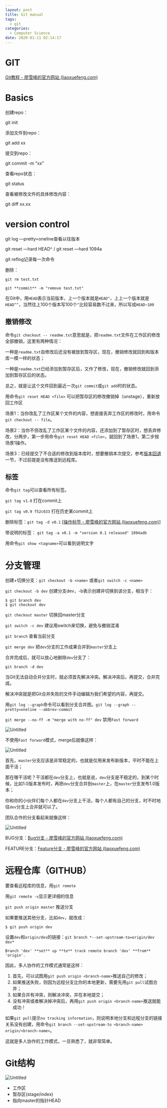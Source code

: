 ```yaml
---
layout: post
title: Git manual
tags:
  - git
categories:
  - Computer Science
date: 2020-01-11 02:14:17
---
```


# GIT


[Git教程 - 廖雪峰的官方网站 (liaoxuefeng.com)](https://www.liaoxuefeng.com/wiki/896043488029600) 

# Basics

创建repo：

git init

添加文件到repo：

git add xx

提交到repo：

git commit -m “xx”

查看repo状态：

git status

查看被修改文件的具体修改内容：

git diff xx.xx

# version control

git log —pretty=oneline查看以往版本

git reset —hard HEAD^ / git reset —hard 1094a

git reflog记录每一次命令

删除：

`git rm test.txt` 

`git **commit** -m "remove test.txt"`

在Git中，用`HEAD`表示当前版本，上一个版本就是`HEAD^`，上上一个版本就是`HEAD^^`，当然往上100个版本写100个`^`比较容易数不过来，所以写成`HEAD~100`

## 撤销修改

命令`git checkout -- readme.txt`意思就是，把`readme.txt`文件在工作区的修改全部撤销，这里有两种情况：

一种是`readme.txt`自修改后还没有被放到暂存区，现在，撤销修改就回到和版本库一模一样的状态；

一种是`readme.txt`已经添加到暂存区后，又作了修改，现在，撤销修改就回到添加到暂存区后的状态。

总之，就是让这个文件回到最近一次`git commit`或`git add`时的状态。

用命令`git reset HEAD <file>`
可以把暂存区的修改撤销掉（unstage），重新放回工作区

场景1：当你改乱了工作区某个文件的内容，想直接丢弃工作区的修改时，用命令`git checkout -- file`。

场景2：当你不但改乱了工作区某个文件的内容，还添加到了暂存区时，想丢弃修改，分两步，第一步用命令`git reset HEAD <file>`，就回到了场景1，第二步按场景1操作。

场景3：已经提交了不合适的修改到版本库时，想要撤销本次提交，参考[版本回退](https://www.liaoxuefeng.com/wiki/896043488029600/897013573512192)一节，不过前提是没有推送到远程库。

## 标签

命令`git tag`可以查看所有标签。

`git tag v1.0`  打在commit上

`git tag v0.9 f52c633` 打在历史某commit上

删除标签：`git tag -d v0.1` [[操作标签 - 廖雪峰的官方网站 (liaoxuefeng.com)](https://www.liaoxuefeng.com/wiki/896043488029600/902335479936480)]

带说明的标签： `git tag -a v0.1 -m "version 0.1 released" 1094adb`

用命令`git show <tagname>`可以看到说明文字

# 分支管理

创建+切换分支：`git checkout -b <name>`
或者`git switch -c <name>`

`git checkout -b dev` 创建分支dev，-b表示创建并切换到该分支，相当于：

```
$ git branch dev
$ git checkout dev
```

`git checkout master` 切换回master分支

`git switch -c dev`  建议用switch来切换，避免与撤销混淆

`git branch` 查看当前分支

`git merge dev`  把`dev`分支的工作成果合并到`master`分支上

合并完成后，就可以放心地删除`dev`分支了：

`git branch -d dev`

当Git无法自动合并分支时，就必须首先解决冲突。解决冲突后，再提交，合并完成。

解决冲突就是把Git合并失败的文件手动编辑为我们希望的内容，再提交。

用`git log --graph`命令可以看到分支合并图。`git log --graph --pretty=oneline --abbrev-commit`

`git merge --no-ff -m "merge with no-ff" dev` 禁用`Fast forward`

![Untitled](/assets/img/git/Untitled.png)

不使用`Fast forward`模式，merge后就像这样：

![Untitled](/assets/img/git/Untitled1.png)

首先，`master`分支应该是非常稳定的，也就是仅用来发布新版本，平时不能在上面干活；

那在哪干活呢？干活都在`dev`分支上，也就是说，`dev`分支是不稳定的，到某个时候，比如1.0版本发布时，再把`dev`分支合并到`master`上，在`master`分支发布1.0版本；

你和你的小伙伴们每个人都在`dev`分支上干活，每个人都有自己的分支，时不时地往`dev`分支上合并就可以了。

团队合作的分支看起来就像这样：

![Untitled](/assets/img/git/Untitled2.png)

BUG分支：[Bug分支 - 廖雪峰的官方网站 (liaoxuefeng.com)](https://www.liaoxuefeng.com/wiki/896043488029600/900388704535136)

FEATURE分支：[Feature分支 - 廖雪峰的官方网站 (liaoxuefeng.com)](https://www.liaoxuefeng.com/wiki/896043488029600/900394246995648) 

# 远程仓库（GITHUB）

要查看远程库的信息，用`git remote`

用`git remote -v`显示更详细的信息

`git push origin master` 推送分支

如果要推送其他分支，比如`dev`，就改成：

```
$ git push origin dev
```

设置`dev`和`origin/dev`的链接：`git branch *--set-upstream-to=origin/dev dev*`

`Branch 'dev' **set** up **to** track remote branch 'dev' **from** 'origin'.`

因此，多人协作的工作模式通常是这样：

1. 首先，可以试图用`git push origin <branch-name>`推送自己的修改；
2. 如果推送失败，则因为远程分支比你的本地更新，需要先用`git pull`试图合并；
3. 如果合并有冲突，则解决冲突，并在本地提交；
4. 没有冲突或者解决掉冲突后，再用`git push origin <branch-name>`推送就能成功！

如果`git pull`提示`no tracking information`，则说明本地分支和远程分支的链接关系没有创建，用命令`git branch --set-upstream-to <branch-name> origin/<branch-name>`。

这就是多人协作的工作模式，一旦熟悉了，就非常简单。

# Git结构

![Untitled](/assets/img/git/Untitled3.png)

- 工作区
- 暂存区(stage/index)
- 指向master的指针HEAD